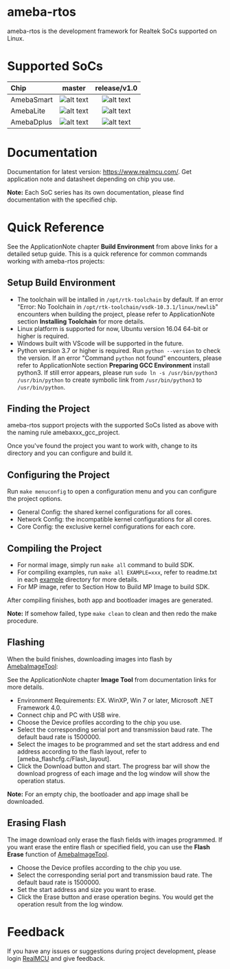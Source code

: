# ameba-rtos

ameba-rtos is the development framework for Realtek SoCs supported on Linux.

# Supported SoCs

|Chip         |          master       |     release/v1.0       |
|:----------- |:---------------------:| :---------------------:|
|AmebaSmart   |![alt text][supported] | ![alt text][supported] |
|AmebaLite    |![alt text][supported] | ![alt text][supported] |
|AmebaDplus   |![alt text][supported] | ![alt text][supported] |

[supported]: https://img.shields.io/badge/-supported-green "supported"

# Documentation

Documentation for latest version: https://www.realmcu.com/. Get application note and datasheet depending on chip you use.

**Note:** Each SoC series has its own documentation, please find documentation with the specified chip.

# Quick Reference

See the ApplicationNote chapter **Build Environment** from above links for a detailed setup guide. This is a quick reference for common commands working with ameba-rtos projects:

## Setup Build Environment

* The toolchain will be intalled in `/opt/rtk-toolchain` by default. If an error "Error: No Toolchain in `/opt/rtk-toolchain/vsdk-10.3.1/linux/newlib`" encounters when building the project, please refer to ApplicationNote section **Installing Toolchain** for more details.
* Linux platform is supported for now, Ubuntu version 16.04 64-bit or higher is required.
* Windows built with VScode will be supported in the future.
* Python version 3.7 or higher is required. Run `python --version` to check the version. If an error "Command `python` not found" encounters, please refer to ApplicationNote section **Preparing GCC Environment** install python3. If still error appears, please run `sudo ln -s /usr/bin/python3 /usr/bin/python` to create symbolic link from `/usr/bin/python3` to `/usr/bin/python`.

## Finding the Project

ameba-rtos support projects with the supported SoCs listed as above with the naming rule amebaxxx_gcc_project.

Once you've found the project you want to work with, change to its directory and you can configure and build it.

## Configuring the Project

Run `make menuconfig` to open a configuration menu and you can configure the project options.

* General Config: the shared kernel configurations for all cores.
* Network Config: the incompatible kernel configurations for all cores.
* Core Config: the exclusive kernel configurations for each core.

## Compiling the Project

* For normal image, simply run `make all` command to build SDK.
* For compiling examples, run `make all EXAMPLE=xxx`, refer to readme.txt in each [example](component/example) directory for more details.
* For MP image, refer to Section How to Build MP Image to build SDK.

After compiling finishes, both app and bootloader images are generated.

**Note:** If somehow failed, type `make clean` to clean and then redo the make procedure.

## Flashing

When the build finishes, downloading images into flash by [AmebaImageTool](tools/ameba/ImageTool/AmebaImageTool.exe):

See the ApplicationNote chapter **Image Tool** from documentation links for more details.

* Environment Requirements: EX. WinXP, Win 7 or later, Microsoft .NET Framework 4.0.
* Connect chip and PC with USB wire.
* Choose the Device profiles according to the chip you use.
* Select the corresponding serial port and transmission baud rate. The default baud rate is 1500000.
* Select the images to be programmed and set the start address and end address according to the flash layout, refer to [ameba_flashcfg.c/Flash_layout].
* Click the Download button and start. The progress bar will show the download progress of each image and the log window will show the operation status.

**Note:** For an empty chip, the bootloader and app image shall be downloaded.

## Erasing Flash

The image download only erase the flash fields with images programmed. If you want erase the entire flash or specified field, you can use the **Flash Erase** function of [AmebaImageTool](tools/ameba/ImageTool/AmebaImageTool.exe).

* Choose the Device profiles according to the chip you use.
* Select the corresponding serial port and transmission baud rate. The default baud rate is 1500000.
* Set the start address and size you want to erase.
* Click the Erase button and erase operation begins. You would get the operation result from the log window.

# Feedback

If you have any issues or suggestions during project development, please login [RealMCU](https://www.realmcu.com/en/Account/Login?ReturnUrl=%2FCommunity%2Fcima%2F3187aedd-cb0d-444b-aa0c-284fd82cc501) and give feedback.
